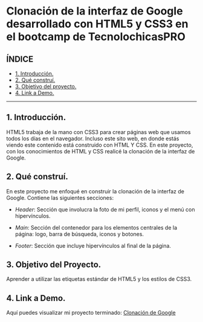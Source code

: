 # Clonación de la interfaz de Google desarrollado con HTML5 y CSS3 en el bootcamp de TecnolochicasPRO


## **ÍNDICE**

* [1. Introducción.](#)
* [2. Qué construí.](#)
* [3. Objetivo del proyecto.](#)
* [4. Link a Demo.](#)

****

## 1. Introducción.

HTML5 trabaja de la mano con CSS3 para crear páginas web que usamos todos los días en el navegador. Incluso este sito web, en donde estás viendo este contenido está construido con HTML Y CSS. En este proyecto, con los conocimientos de HTML y CSS realicé la clonación de la interfaz de Google.

## 2. Qué construí.

En este proyecto me enfoqué en construir la clonación de la interfaz de Google. Contiene las siguientes secciones:

* *Header*: Sección que involucra la foto de mi perfil, iconos y el menú con hipervínculos.

* *Main*: Sección del contenedor para los elementos centrales de la página: logo, barra de búsqueda, iconos y botones.

* *Footer*: Sección que incluye hipervínculos al final de la página.

## 3. Objetivo del Proyecto.

Aprender a utilizar las etiquetas estándar de HTML5 y los estilos de CSS3.

## 4. Link a Demo.

Aquí puedes visualizar mi proyecto terminado: [Clonación de Google](#)
